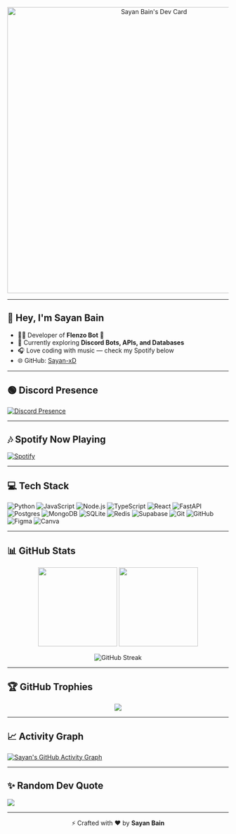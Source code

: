 <!-- Premium GitHub Profile README for Sayan Bain -->

<p align="center">
  <a href="https://app.daily.dev/sayan_xd">
    <img src="https://api.daily.dev/devcards/v2/073M6JZXO3IaYIT0SpLs5.png?type=wide&r=j8o" width="652" alt="Sayan Bain's Dev Card"/>
  </a>
</p>

---

## 👋 Hey, I'm **Sayan Bain**
- 👨‍💻 Developer of **Flenzo Bot** 🤖
- 🏢 Currently exploring **Discord Bots, APIs, and Databases**
- 🎧 Love coding with music — check my Spotify below
- 🌐 GitHub: [Sayan-xD](https://github.com/Sayan-xD)

---

## 🟢 Discord Presence
[![Discord Presence](https://lanyard.cnrad.dev/api/833509477754994698)](https://discord.com/users/833509477754994698)

---

## 🎶 Spotify Now Playing
[![Spotify](https://novatorem.vercel.app/api/spotify)](https://open.spotify.com/user/31wm5qhs64eoyf2lkj4ewql2tqmu)

---

## 💻 Tech Stack
![Python](https://img.shields.io/badge/Python-3776AB?style=for-the-badge&logo=python&logoColor=white)
![JavaScript](https://img.shields.io/badge/JavaScript-323330?style=for-the-badge&logo=javascript&logoColor=%23F7DF1E)
![Node.js](https://img.shields.io/badge/Node.js-6DA55F?style=for-the-badge&logo=node.js&logoColor=white)
![TypeScript](https://img.shields.io/badge/TypeScript-007ACC?style=for-the-badge&logo=typescript&logoColor=white)
![React](https://img.shields.io/badge/React-20232a?style=for-the-badge&logo=react&logoColor=61DAFB)
![FastAPI](https://img.shields.io/badge/FastAPI-005571?style=for-the-badge&logo=fastapi)
![Postgres](https://img.shields.io/badge/PostgreSQL-316192?style=for-the-badge&logo=postgresql&logoColor=white)
![MongoDB](https://img.shields.io/badge/MongoDB-4EA94B?style=for-the-badge&logo=mongodb&logoColor=white)
![SQLite](https://img.shields.io/badge/SQLite-07405e?style=for-the-badge&logo=sqlite&logoColor=white)
![Redis](https://img.shields.io/badge/Redis-DC382D?style=for-the-badge&logo=redis&logoColor=white)
![Supabase](https://img.shields.io/badge/Supabase-3ECF8E?style=for-the-badge&logo=supabase&logoColor=white)
![Git](https://img.shields.io/badge/Git-F05033?style=for-the-badge&logo=git&logoColor=white)
![GitHub](https://img.shields.io/badge/GitHub-121011?style=for-the-badge&logo=github&logoColor=white)
![Figma](https://img.shields.io/badge/Figma-F24E1E?style=for-the-badge&logo=figma&logoColor=white)
![Canva](https://img.shields.io/badge/Canva-00C4CC?style=for-the-badge&logo=canva&logoColor=white)

---

## 📊 GitHub Stats
<p align="center">
  <img src="https://github-readme-stats.vercel.app/api?username=Sayan-xD&show_icons=true&theme=tokyonight&hide_border=true" height="180em" />
  <img src="https://github-readme-stats.vercel.app/api/top-langs/?username=Sayan-xD&layout=compact&theme=tokyonight&hide_border=true" height="180em" />
</p>

<p align="center">
  <img src="https://streak-stats.demolab.com?user=Sayan-xD&theme=tokyonight&hide_border=true" alt="GitHub Streak"/>
</p>

---

## 🏆 GitHub Trophies
<p align="center">
  <img src="https://github-profile-trophy.vercel.app/?username=Sayan-xD&theme=tokyonight&no-frame=true&no-bg=true&margin-w=4"/>
</p>

---

## 📈 Activity Graph
[![Sayan's GitHub Activity Graph](https://github-readme-activity-graph.vercel.app/graph?username=Sayan-xD&theme=tokyo-night&hide_border=true)](https://github.com/ashutosh00710/github-readme-activity-graph)

---

## ✨ Random Dev Quote
![](https://quotes-github-readme.vercel.app/api?type=horizontal&theme=tokyonight)

---

<p align="center">⚡ Crafted with ❤️ by <b>Sayan Bain</b></p>
